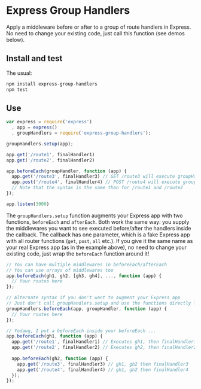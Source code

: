 Express Group Handlers
======================

Apply a middleware before or after to a group of route handlers in Express. No need to change your existing code, just call this function (see demos below).

## Install and test
The usual:
```bash
npm install express-group-handlers
npm test
```

## Use
```javascript
var express = require('express')
  , app = express()
  , groupHandlers = require('express-group-handlers');

groupHandlers.setup(app);

app.get('/route1', finalHandler1)
app.get('/route2', finalHandler2)

app.beforeEach(groupHandler, function (app) {
  app.get('/route3', finalHandler3) // GET /route3 will execute groupHandler, then finalHandler3
  app.post('/route4', finalHandler4) // POST /route4 will execute groupHandler, then finalHandler4
  // Note that the syntax is the same than for /route1 and /route2
});

app.listen(3000)
```

The `groupHandlers.setup` function augments your Express app with two functions, `beforeEach` and `afterEach`. Both work the same way: you supply the middlewares you want to see executed before/after the handlers inside the callback. The callback has one parameter, which is a fake Express app with all router functions (`get`, `post`, `all` etc.). If you give it the same name as your real Express app (as in the example above), no need to change your existing code, just wrap the `beforeEach` function around it!

```javascript
// You can have multiple middlewares in beforeEach/afterEach
// You can use arrays of middlewares too
app.beforeEach(gh1, gh2, [gh3, gh4], ..., function (app) {
  // Your routes here
});

// Alternate syntax if you don't want to augment your Express app
// Just don't call groupHandlers.setup and use the functions directly like this
groupHandlers.beforeEach(app, groupHandler, function (app) {
  // Your routes here
});

// Yodawg, I put a beforeEach inside your beforeEach ...
app.beforeEach(gh1, function (app) {
  app.get('/route1', finalHandler1) // Executes gh1, then finalHandler1
  app.get('/route2', finalHandler2) // Executes gh2, then finalHandler2
  
  app.beforeEach(gh2, function (app) {
    app.get('/route3', finalHandler3) // gh1, gh2 then finalHandler3
    app.get('/route4', finalHandler4) // gh1, gh2 then finalHandler4
  });
});
```




